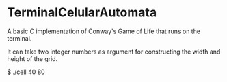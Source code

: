# TerminalCelularAutomata
A basic C implementation of Conway's Game of Life that runs on the terminal.

It can take two integer numbers as argument for constructing the width and height of the grid.

$ ./cell 40 80
